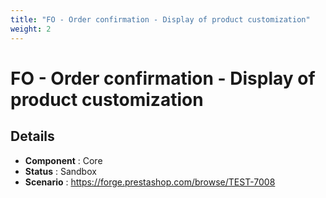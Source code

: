 ```yaml
---
title: "FO - Order confirmation - Display of product customization"
weight: 2
---
```


# FO - Order confirmation - Display of product customization
## Details
* **Component** : Core
* **Status** : Sandbox
* **Scenario** : https://forge.prestashop.com/browse/TEST-7008
